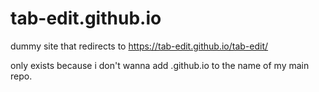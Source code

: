 # tab-edit.github.io
dummy site that redirects to https://tab-edit.github.io/tab-edit/

only exists because i don't wanna add .github.io to the name of my main repo.
